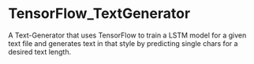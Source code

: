 # TensorFlow_TextGenerator
A Text-Generator that uses TensorFlow to train a LSTM model for a given text file and generates text in that style by predicting single chars for a desired text length.
